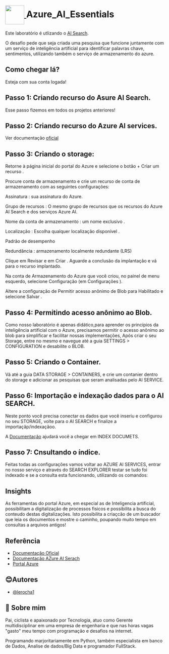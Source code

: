 <h1>
    <a href='https://www.dio.me'>
    <img align="center" width="60px" src="https://hermes.dio.me/lab_projects/badges/619af8f8-d138-4e40-9d48-fec7b318e44d.png"> </a>
    <span>
Azure_AI_Essentials
</h1>

Este laboratório é utlizando o [AI Search](https://azure.com/).

O desafio pede que seja criada uma pesquisa que funcione juntamente com um serviço de inteligência artificial para identificar palavras chave, sentimentos, utilizando também o serviço de armazenamento do azure.


## Como chegar lá?

Esteja com sua conta logada!

## Passo 1: Criando recurso do Asure AI Search.

Esse passo fizemos em todos os projetos anteriores!

## Passo 2: Criando recurso do Azure AI services.

Ver documentação [oficial](https://microsoftlearning.github.io/mslearn-ai-fundamentals/Instructions/Labs/11-ai-search.html)

## Passo 3: Criando o storage: 

Retorne à página inicial do portal do Azure e selecione o botão + Criar um recurso .

Procure conta de armazenamento e crie um recurso de conta de armazenamento com as seguintes configurações:

Assinatura : sua assinatura do Azure.

Grupo de recursos : O mesmo grupo de recursos que os recursos do Azure AI Search e dos serviços Azure AI.

Nome da conta de armazenamento : um nome exclusivo .

Localização : Escolha qualquer localização disponível .

Padrão de desempenho

Redundância : armazenamento localmente redundante (LRS)

Clique em Revisar e em Criar . Aguarde a conclusão da implantação e vá para o recurso implantado.

Na conta de Armazenamento do Azure que você criou, no painel de menu esquerdo, selecione Configuração (em Configurações ).

Altere a configuração de Permitir acesso anônimo de Blob para Habilitado e selecione Salvar .

## Passo 4: Permitindo acesso anônimo ao Blob.

Como nosso laboratório é apenas didático,para aprender os princípios da inteligência artificial com o Azure, precisamos permitir o acesso anônimo ao blob para simplificar e facilitar nossas implementações, Após criar o seu Storage, entre no mesmo e navegue até a guia SETTINGS > CONFIGURATION  e desabilite o BLOB.

## Passo 5: Criando o Container.

Vá até a guia DATA STORAGE > CONTAINERS, e crie um contanier dentro do storage e adicionar as pesquisas que seram analisadas pelo AI SERVICE.

## Passo 6: Importação e indexação dados para o AI SEARCH.    

Neste ponto você precisa conectar os dados que você inseriu e configurou no seu STORAGE, volte para o AI SEARCH e finalize a importaçãp/indexaçãoo.

A [Documentação](https://microsoftlearning.github.io/mslearn-ai-fundamentals/Instructions/Labs/11-ai-search.html) ajudará você a chegar em INDEX DOCUMETS.

## Passo 7: Cnsultando o índice.   

Feitas todas as configurações vamos voltar ao AZURE AI SERVICES, entrar no nosso serviço e através do SEARCH EXPLORER testar se tudo foi indexado e se a consulta esta funcionando, utilizando os comandos:

## Insights 

As ferramentas do portal Azure, em especial as de Inteligencia artificial, possibilitam a digitalização de processos fisicos e possibilita a busca do conteudo destas digitalizações. Isto possibilita a criaçcão de um buscador que leia os documentos e mostre o caminho, poupando muito tempo em consultas a arquivos antigos!


## Referência

 - [Documentação Oficial](https://learn.microsoft.com/en-us/training/paths/document-intelligence-knowledge-mining/)
 - [Documentação AZure AI Serach](https://aka.ms/ai900-ai-search)
 - [Portal Azure](https://portal.azure.com)
 
## 😊Autores

- [@lerocha1](https://www.github.com/lerocha1)


## 🚀 Sobre mim
Pai, ciclista e apaixonado por Tecnologia, atuo como Gerente multidisciplinar em uma empresa de engenharia e que nas horas vagas "gasto" meu tempo com programação e desafios na internet.

Programando marjoritariamente em Python, também especialista em banco de Dados, Analise de dados/Big Data e programador FullStack.